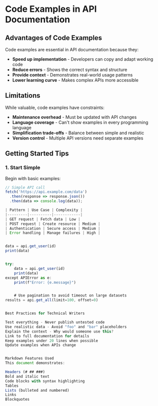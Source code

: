 # Code Examples in API Documentation

## Advantages of Code Examples

Code examples are essential in API documentation because they:

- **Speed up implementation** - Developers can copy and adapt working code
- **Reduce errors** - Shows the correct syntax and structure
- **Provide context** - Demonstrates real-world usage patterns
- **Lower learning curve** - Makes complex APIs more accessible

## Limitations

While valuable, code examples have constraints:

- **Maintenance overhead** - Must be updated with API changes
- **Language coverage** - Can't show examples in every programming language
- **Simplification trade-offs** - Balance between simple and realistic
- **Version control** - Multiple API versions need separate examples

## Getting Started Tips

### 1. Start Simple


Begin with basic examples:
```javascript
// Simple API call
fetch('https://api.example.com/data')
  .then(response => response.json())
  .then(data => console.log(data));

| Pattern | Use Case | Complexity |
|---------|----------|------------|
| GET request | Fetch data | Low |
| POST request | Create resource | Medium |
| Authentication | Secure access | Medium |
| Error handling | Manage failures | High |


data = api.get_user(id)
print(data)


try:
    data = api.get_user(id)
    print(data)
except APIError as e:
    print(f"Error: {e.message}")


    # Use pagination to avoid timeout on large datasets
results = api.get_all(limit=100, offset=0)


Best Practices for Technical Writers

Test everything - Never publish untested code
Use realistic data - Avoid "foo" and "bar" placeholders
Explain the context - Why would someone use this?
Link to full documentation for details
Keep examples under 20 lines when possible
Update examples when APIs change


Markdown Features Used
This document demonstrates:

Headers (# ## ###)
Bold and italic text
Code blocks with syntax highlighting
Tables
Lists (bulleted and numbered)
Links
Blockquotes

